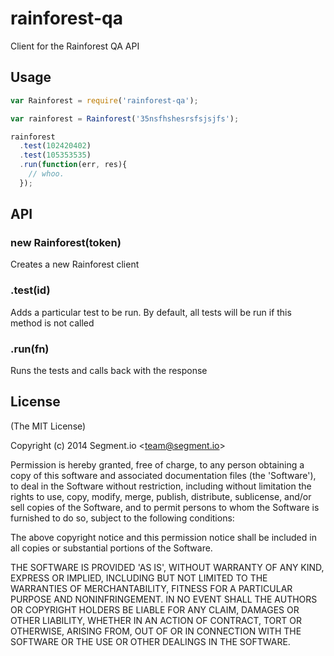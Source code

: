 
# rainforest-qa

  Client for the Rainforest QA API

## Usage

```js
var Rainforest = require('rainforest-qa');

var rainforest = Rainforest('35nsfhshesrsfsjsjfs');

rainforest
  .test(102420402)
  .test(105353535)
  .run(function(err, res){
    // whoo.
  });
```

## API

### new Rainforest(token)

  Creates a new Rainforest client

### .test(id)

  Adds a particular test to be run. By default, all tests will be run if this method is not called

### .run(fn)

  Runs the tests and calls back with the response

## License

(The MIT License)

Copyright (c) 2014 Segment.io &lt;team@segment.io&gt;

Permission is hereby granted, free of charge, to any person obtaining
a copy of this software and associated documentation files (the
'Software'), to deal in the Software without restriction, including
without limitation the rights to use, copy, modify, merge, publish,
distribute, sublicense, and/or sell copies of the Software, and to
permit persons to whom the Software is furnished to do so, subject to
the following conditions:

The above copyright notice and this permission notice shall be
included in all copies or substantial portions of the Software.

THE SOFTWARE IS PROVIDED 'AS IS', WITHOUT WARRANTY OF ANY KIND,
EXPRESS OR IMPLIED, INCLUDING BUT NOT LIMITED TO THE WARRANTIES OF
MERCHANTABILITY, FITNESS FOR A PARTICULAR PURPOSE AND NONINFRINGEMENT.
IN NO EVENT SHALL THE AUTHORS OR COPYRIGHT HOLDERS BE LIABLE FOR ANY
CLAIM, DAMAGES OR OTHER LIABILITY, WHETHER IN AN ACTION OF CONTRACT,
TORT OR OTHERWISE, ARISING FROM, OUT OF OR IN CONNECTION WITH THE
SOFTWARE OR THE USE OR OTHER DEALINGS IN THE SOFTWARE.